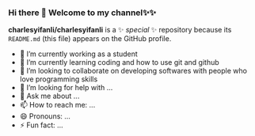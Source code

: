 ### Hi there 👋 Welcome to my channel✨✨

**charlesyifanli/charlesyifanli** is a ✨ _special_ ✨ repository because its `README.md` (this file) appears on the GitHub profile.

- 🔭 I’m currently working as a student
- 🌱 I’m currently learning coding and how to use git and github
- 👯 I’m looking to collaborate on developing softwares with people who love programming skills
- 🤔 I’m looking for help with ...
- 💬 Ask me about ...
- 📫 How to reach me: ...
- 😄 Pronouns: ...
- ⚡ Fun fact: ...
